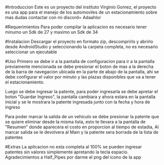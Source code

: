 #Introduccion
Este es un proyecto del instituto Virginio Gomez, el proyecto es una app para el manejo de los automoviles de un estacionamiento
sobre mas dudas contactar con mi discord= Adaahlor

#Requerimientos
Para poder compilar la aplicacion es necesario tener minumo un Sdk de 27 y maximo un Sdk de 34

#Instalacion
Descargar el proyecto en formato zip, descomprirlo y abrirlo desde AndroidStudio y seleccionando la carpeta completa, no es
necesario seleccionar un ejecutable

#Uso
Primero se debe ir a la pantalla de configuracion para ir a la pantalla previamente mencionada se debe presionar el boton de mas a la
derecha de la barra de navegacion ubicada en la parte de abajo de la pantalla, ahi se debe configurar el valor por minuto y las plazas
disponibles que va a tener el estacionamiento.

Luego se debe ingresar la patente, para poder ingresarla se debe apretar el boton "Guardar Ingreso", la pantalla cambiara
y ahora estara en la pantalla inicial y se le mostrara la patente ingresada junto con la fecha y hora de ingreso

Para poder marcar la salida de un vehiculo se debe presionar la patente que se quiere eliminar desde la misma lista, esto te llevara
a la pantalla de "Resumen" donde aparecera el costo en proporcion al tiempo de estadia, Al marcar salida se le devolvera al Main y la
patente sera borrada de la lista de patentes

#Extras
La aplicacion no esta completa al 100% se pueden ingresar patentes sin valores simplemente apretando la tecla espacio.
Agradecimientos a Half_Pipes por darme el png del icono de la app

